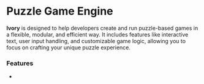 # Puzzle Game Engine

**Ivory** is designed to help developers create and run puzzle-based games in a flexible, modular, and efficient way. It includes features like interactive text, user input handling, and customizable game logic, allowing you to focus on crafting your unique puzzle experience.

### Features

-   